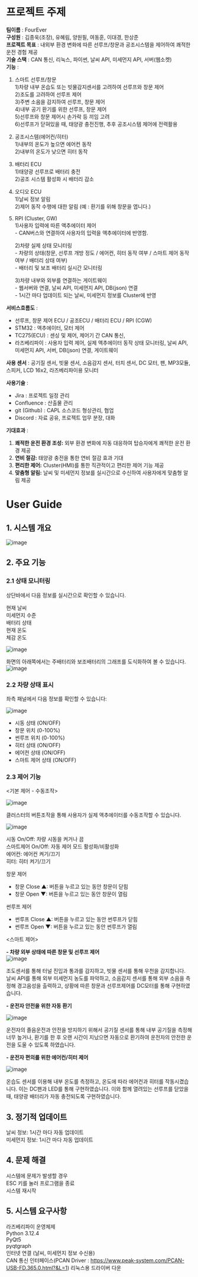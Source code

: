 # 프로젝트 주제

**팀이름** : FourEver  
**구성원** : 김종욱(조장), 유혜림, 양원필, 여동훈, 이대경, 한상준  
**프로젝트 목표** : 내외부 환경 변화에 따른 선루프/창문과 공조시스템을 제어하여 쾌적한 운전 경험 제공  
**기술 스택** : CAN 통신, 리눅스, 파이썬, 날씨 API, 미세먼지 API, 서버(웹소켓)  
**기능** : 

1. 스마트 선루프/창문  
   1)차량 내부 온습도 또는 빗물감지센서를 고려하여 선루프와 창문 제어  
   2)조도를 고려하여 선루프 제어  
   3)주변 소음을 감지하여 선루프, 창문 제어  
   4)내부 공기 환기를 위한 선루프, 창문 제어  
   5)선루프와 창문 제어시 손가락 등 끼임 고려  
   6)선루프가 닫혀있을 때, 태양광 충전진행, 추후 공조시스템 제어에 전력활용  

2. 공조시스템(에어컨/히터)  
   1)내부의 온도가 높으면 에어컨 동작  
   2)내부의 온도가 낮으면 히터 동작  

3. 배터리 ECU  
   1)태양광 선루프로 배터리 충전  
   2)공조 시스템 활성화 시 배터리 감소  

4. 오디오 ECU  
   1)날씨 정보 알림  
   2)제어 동작 수행에 대한 알림 (예 : 환기를 위해 창문을 엽니다.)  

5. RPI (Cluster, GW)  
   1)사용자 입력에 따른 액추에이터 제어  
   \- CAN버스와 연결하여 사용자의 입력을 액추에이터에 반영함.    

   2)차량 실제 상태 모니터링  
   \- 차량의 상태(창문, 선루프 개방 정도 / 에어컨, 히터 동작 여부 / 스마트 제어 동작 여부 / 배터리 상태 여부)  
   \- 배터리 및 보조 배터리 실시간 모니터링
   
   3)차량 내부와 외부를 연결하는 게이트웨이  
   \- 웹서버와 연결, 날씨 API, 미세먼지 API, DB(json) 연결  
   \- 1시간 마다 업데이트 되는 날씨, 미세먼지 정보를 Cluster에 반영

**서비스흐름도** : 

- 선루프, 창문 제어 ECU / 공조ECU / 배터리 ECU / RPI (CGW)  
- STM32 : 액추에이터, 모터 제어  
- TC275(ECU) : 센싱 및 제어, 제어기 간 CAN 통신,  
- 라즈베리파이 : 사용자 입력 제어, 실제 액추에이터 동작 상태 모니터링, 날씨 API, 미세먼지 API, 서버, DB(json) 연결, 게이트웨이  

**사용 센서** : 공기질 센서, 빗물 센서, 소음감지 센서, 터치 센서, DC 모터, 팬, MP3모듈, 스피커, LCD 16x2, 라즈베리파이용 모니터

**사용기술** : 
- Jira : 프로젝트 일정 관리  
- Confluence : 산출물 관리  
- git (Github) : CAPL 소스코드 형상관리, 협업  
- Discord : 자료 공유, 프로젝트 업무 분장, 대화  



**기대효과** : 

1. **쾌적한 운전 환경 조성:** 외부 환경 변화에 자동 대응하여 탑승자에게 쾌적한 운전 환경 제공
2. **연비 절감:** 태양광 충전을 통한 연비 절감 효과 기대
3. **편리한 제어:** Cluster(HMI)를 통한 직관적이고 편리한 제어 기능 제공
4.  **맞춤형 알림:** 날씨 및 미세먼지 정보를 실시간으로 수신하여 사용자에게 맞춤형 알림 제공



# User Guide

## 1. 시스템 개요
![image](https://github.com/user-attachments/assets/4bc8bd64-cb7a-4bb7-ac43-c45efc27238c)

## 2. 주요 기능

### 2.1 상태 모니터링

상단바에서 다음 정보를 실시간으로 확인할 수 있습니다.

현재 날씨  
미세먼지 수준  
배터리 상태   
현재 온도   
체감 온도   

![image](https://github.com/user-attachments/assets/7cfd0ddb-8a38-477c-a6a1-8093ab9f8640)


화면의 아래쪽에서는 주배터리와 보조배터리의 그래프를 도식화하여 볼 수 있습니다.
![image](https://github.com/user-attachments/assets/abf764d9-e2b6-41fb-ace5-c082d6d5b65a)



### 2.2 차량 상태 표시

좌측 패널에서 다음 정보를 확인할 수 있습니다:  

![image](https://github.com/user-attachments/assets/0d286220-2a65-4e67-b5bb-96aab0f5aecf)


- 시동 상태 (ON/OFF)  
- 창문 위치 (0-100%)  
- 썬루프 위치 (0-100%)  
- 히터 상태 (ON/OFF)  
- 에어컨 상태 (ON/OFF)  
- 스마트 제어 상태 (ON/OFF)  



### 2.3 제어 기능

<기본 제어 - 수동조작>

![image](https://github.com/user-attachments/assets/a178fa3b-ff80-4f98-8423-9a675c92da15)


클러스터의 버튼조작을 통해 사용자가 실제 액추에이터를 수동조작할 수 있습니다.  


![image](https://github.com/user-attachments/assets/292ca343-dc4f-442b-a729-2d03aa3628a8)



시동 On/Off: 차량 시동을 켜거나 끔  
스마트제어 On/Off: 자동 제어 모드 활성화/비활성화  
에어컨: 에어컨 켜기/끄기  
히터: 히터 켜기/끄기  

창문 제어

- 창문 Close ▲: 버튼을 누르고 있는 동안 창문이 닫힘   
- 창문 Open ▼: 버튼을 누르고 있는 동안 창문이 열림   

썬루프 제어

- 썬루프 Close ▲: 버튼을 누르고 있는 동안 썬루프가 닫힘  
- 썬루프 Open ▼: 버튼을 누르고 있는 동안 썬루프가 열림  



<스마트 제어>

**- 차량 외부 상태에 따른 창문 및 선루프 제어**    
![image](https://github.com/user-attachments/assets/fc9fe366-26c7-487b-9496-9f0c226080e7)


조도센서를 통해 터널 진입과 통과를 감지하고, 빗물 센서를 통해 우천을 감지합니다.  
날씨 API를 통해 외부 미세먼지 농도를 파악하고, 소음감지 센서를 통해 외부 소음을 측정해 경고음성을 출력하고, 상황에 따른 창문과 선루프제어를 DC모터를 통해 구현하였습니다.  



**- 운전자 안전을 위한 자동 환기**

![image](https://github.com/user-attachments/assets/48d2f539-7d00-4264-90c1-642c6a3b3785)


운전자의 졸음운전과 안전을 방지하기 위해서 공기질 센서를 통해 내부 공기질을 측정해 너무 높거나, 환기를 한 후 오랜 시간이 지났으면 자동으로 환기하여 운전자의 안전한 운전을 도울 수 있도록 하였습니다.  



**- 운전자 편의를 위한 에어컨/히터 제어** 

![image](https://github.com/user-attachments/assets/aac5230f-89bb-429f-aac5-f65a084789fa)


온습도 센서를 이용해 내부 온도를 측정하고, 온도에 따라 에어컨과 히터를 작동시켰습니다.
이는 DC팬과 LED를 통해 구현하였습니다. 이와 함께 열려있는 선루프를 닫았을 때, 태양광 배터리가 자동 충전되도록 구현하였습니다.



## 3. 정기적 업데이트

날씨 정보: 1시간 마다 자동 업데이트   
미세먼지 정보: 1시간 마다 자동 업데이트   

## 4. 문제 해결

시스템에 문제가 발생할 경우  
ESC 키를 눌러 프로그램을 종료   
시스템 재시작   

## 5. 시스템 요구사항

라즈베리파이 운영체제   
Python 3.12.4  
PyQt5  
pyqtgraph   
인터넷 연결 (날씨, 미세먼지 정보 수신용)  
CAN 통신 인터페이스(PCAN Driver : https://www.peak-system.com/PCAN-USB-FD.365.0.html?&L=1) 리눅스용 드라이버 다운  
